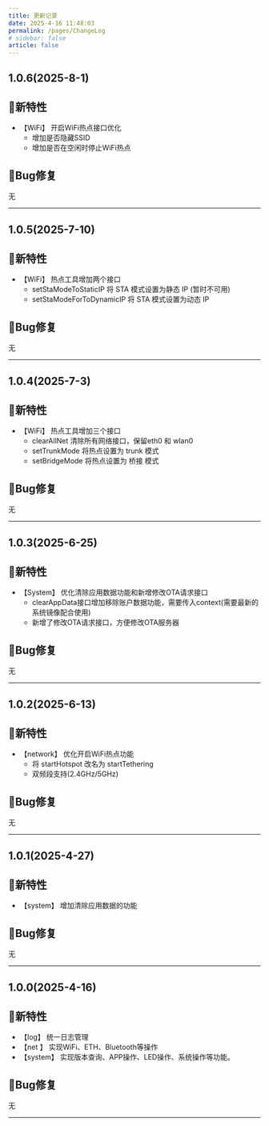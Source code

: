 ```yaml
---
title: 更新记录
date: 2025-4-16 11:48:03
permalink: /pages/ChangeLog
# sidebar: false
article: false
---
```



## 1.0.6(2025-8-1)

## 🐣新特性

- 【WiFi】 开启WiFi热点接口优化
  - 增加是否隐藏SSID
  - 增加是否在空闲时停止WiFi热点

## 🐞Bug修复

无

---

## 1.0.5(2025-7-10)

## 🐣新特性

- 【WiFi】 热点工具增加两个接口
  - setStaModeToStaticIP 将 STA 模式设置为静态 IP (暂时不可用)
  - setStaModeForToDynamicIP 将 STA 模式设置为动态 IP

## 🐞Bug修复

无

---

## 1.0.4(2025-7-3)

## 🐣新特性

- 【WiFi】 热点工具增加三个接口
  - clearAllNet 清除所有网络接口，保留eth0 和 wlan0
  - setTrunkMode 将热点设置为 trunk 模式
  - setBridgeMode 将热点设置为 桥接 模式

## 🐞Bug修复

无

---

## 1.0.3(2025-6-25)

## 🐣新特性

- 【System】 优化清除应用数据功能和新增修改OTA请求接口
  - clearAppData接口增加移除账户数据功能，需要传入context(需要最新的系统镜像配合使用)
  - 新增了修改OTA请求接口，方便修改OTA服务器

## 🐞Bug修复

无

---

## 1.0.2(2025-6-13)

## 🐣新特性

- 【network】 优化开启WiFi热点功能
  - 将 startHotspot 改名为 startTethering
  - 双频段支持(2.4GHz/5GHz)

## 🐞Bug修复

无

---

## 1.0.1(2025-4-27)

## 🐣新特性

- 【system】 增加清除应用数据的功能

## 🐞Bug修复

无

---

## 1.0.0(2025-4-16)

## 🐣新特性

- 【log】 统一日志管理
- 【net 】 实现WiFi、ETH、Bluetooth等操作
- 【system】 实现版本查询、APP操作、LED操作、系统操作等功能。

## 🐞Bug修复

无

---
